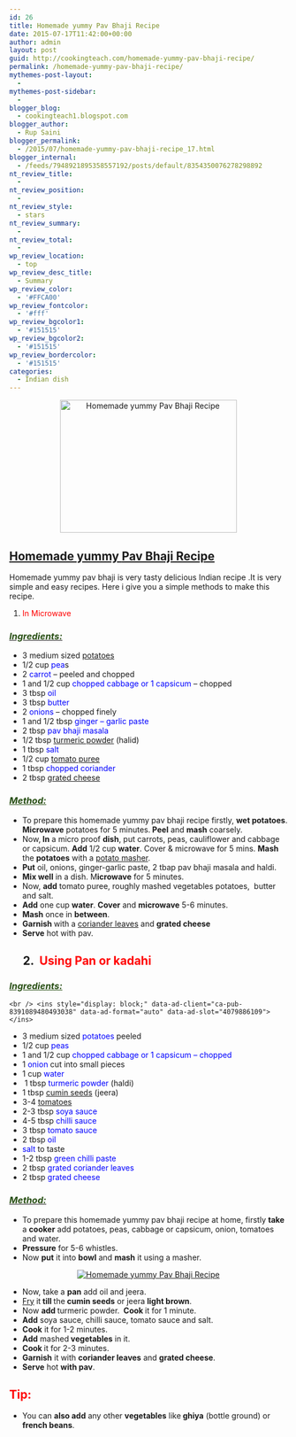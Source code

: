 ```yaml
---
id: 26
title: Homemade yummy Pav Bhaji Recipe
date: 2015-07-17T11:42:00+00:00
author: admin
layout: post
guid: http://cookingteach.com/homemade-yummy-pav-bhaji-recipe/
permalink: /homemade-yummy-pav-bhaji-recipe/
mythemes-post-layout:
  - 
mythemes-post-sidebar:
  - 
blogger_blog:
  - cookingteach1.blogspot.com
blogger_author:
  - Rup Saini
blogger_permalink:
  - /2015/07/homemade-yummy-pav-bhaji-recipe_17.html
blogger_internal:
  - /feeds/7948921895358557192/posts/default/8354350076278298892
nt_review_title:
  - 
nt_review_position:
  - 
nt_review_style:
  - stars
nt_review_summary:
  - 
nt_review_total:
  - 
wp_review_location:
  - top
wp_review_desc_title:
  - Summary
wp_review_color:
  - '#FFCA00'
wp_review_fontcolor:
  - '#fff'
wp_review_bgcolor1:
  - '#151515'
wp_review_bgcolor2:
  - '#151515'
wp_review_bordercolor:
  - '#151515'
categories:
  - Indian dish
---
```

<div dir="ltr" style="text-align: left;">
  <div style="clear: both; text-align: center;">
    <a style="margin-left: 1em; margin-right: 1em;" href="http://4.bp.blogspot.com/-7I-4WqaotTY/VajfkHHUPiI/AAAAAAAAAX8/gj-YO6zRTZU/s1600/2.jpg"><img title="Homemade yummy Pav Bhaji Recipe" src="http://4.bp.blogspot.com/-7I-4WqaotTY/VajfkHHUPiI/AAAAAAAAAX8/gj-YO6zRTZU/s320/2.jpg" alt="Homemade yummy Pav Bhaji Recipe" width="320" height="240" border="0" /></a>
  </div>
  
  <h2>
    <span style="text-decoration: underline;">Homemade yummy <a title="Pav Bhaji" href="http://en.wikipedia.org/wiki/Pav_Bhaji" target="_blank" rel="wikipedia">Pav Bhaji</a> Recipe</span>
  </h2>
  
  <p>
    Homemade yummy pav bhaji is very tasty delicious Indian recipe .It is very simple and easy recipes. Here i give you a simple methods to make this recipe.
  </p>
  
  <ol style="text-align: left;">
    <li>
      <span style="color: red;">In Microwave</span>
    </li>
  </ol>
  
  <h3 style="text-align: left;">
    <i><u><span style="color: #274e13;">Ingredients: </span></u></i>
  </h3>
  
  <ul>
    <li>
      3 medium sized <a title="Potato" href="http://en.wikipedia.org/wiki/Potato" target="_blank" rel="wikipedia">potatoes</a>
    </li>
    <li>
      1/2 cup<span style="color: blue;"> pea</span>s
    </li>
    <li>
      2 <span style="color: blue;">carrot</span> &#8211; peeled and chopped
    </li>
    <li>
      1 and 1/2 cup <span style="color: blue;">chopped cabbage or 1 capsicum</span> &#8211; chopped
    </li>
    <li>
      3 tbsp <span style="color: blue;">oil</span>
    </li>
    <li>
      3 tbsp <span style="color: blue;">butter</span>
    </li>
    <li>
      2 <span style="color: blue;">onions</span> &#8211; chopped finely
    </li>
    <li>
      1 and 1/2 tbsp <span style="color: blue;">ginger &#8211; garlic paste</span>
    </li>
    <li>
      2 tbsp<span style="color: blue;"> pav bhaji masala</span>
    </li>
    <li>
      1/2 tbsp <a title="Turmeric" href="http://en.wikipedia.org/wiki/Turmeric" target="_blank" rel="wikipedia">turmeric powder</a> (halid)
    </li>
    <li>
      1 tbsp<span style="color: blue;"> salt</span>
    </li>
    <li>
      1/2 cup <span style="color: blue;"><a class="zem_slink" title="Tomato purée" href="http://en.wikipedia.org/wiki/Tomato_pur%C3%A9e" target="_blank" rel="wikipedia">tomato puree</a></span>
    </li>
    <li>
      1 tbsp <span style="color: blue;">chopped coriander</span>
    </li>
    <li>
      2 tbsp <a title="Grated cheese" href="http://en.wikipedia.org/wiki/Grated_cheese" target="_blank" rel="wikipedia">grated cheese</a>
    </li>
  </ul>
  
  <h3 style="text-align: left;">
    <i><span style="color: #274e13;"><u>Method: </u></span></i>
  </h3>
  
  <ul>
    <li>
      To prepare this homemade yummy pav bhaji recipe firstly, <b>wet potatoes</b>. <b>Microwave</b> potatoes for 5 minutes.<b> Peel</b> and <b>mash</b> coarsely.
    </li>
    <li>
      Now,<b> In</b> a micro proof <b>dish</b>, put carrots, peas, cauliflower and cabbage or capsicum. <b>Add</b> 1/2 cup <b>water</b>. Cover & microwave for 5 mins. <b>Mash</b> the <b>potatoes</b> with a <a title="Potato masher" href="http://en.wikipedia.org/wiki/Potato_masher" target="_blank" rel="wikipedia">potato masher</a>.
    </li>
    <li>
      <b>Put</b> oil, onions, ginger-garlic paste, 2 tbap pav bhaji masala and haldi.
    </li>
    <li>
      <b>Mix well</b> in a dish. M<b>icrowave</b> for 5 minutes.
    </li>
    <li>
      Now, <b>add</b> tomato puree, roughly mashed vegetables potatoes,  butter and salt.
    </li>
    <li>
      <b>Add</b> one cup <b>water</b>. <b>Cover</b> and <b>microwave</b> 5-6 minutes.
    </li>
    <li>
      <b>Mash</b> once in <b>between</b>.
    </li>
    <li>
      <b>Garnish </b>with a <a title="Coriander" href="http://en.wikipedia.org/wiki/Coriander" target="_blank" rel="wikipedia">coriander leaves</a> and <b>grated cheese</b>
    </li>
    <li>
      <b>Serve</b> hot with pav.
    </li>
  </ul>
  
  <h2 style="text-align: left;">
         2.  <b><span style="color: red;">Using Pan or kadahi</span></b>
  </h2>
  
  <h3 style="text-align: left;">
    <i><span style="color: #274e13;"><u>Ingredients: </u></span></i>
  </h3>
  
  <p>
    <!-- post -->
    
    <br /> <ins style="display: block;" data-ad-client="ca-pub-8391089480493038" data-ad-format="auto" data-ad-slot="4079886109"></ins>
  </p>
  
  <ul>
    <li>
      3 medium sized <span style="color: blue;">potatoes</span> peeled
    </li>
    <li>
      1/2 cup<span style="color: blue;"> peas</span>
    </li>
    <li>
      1 and 1/2 cup<span style="color: blue;"> chopped cabbage or 1 capsicum &#8211; chopped</span>
    </li>
    <li>
      1 <span style="color: blue;">onion</span> cut into small pieces
    </li>
    <li>
      1 cup <span style="color: blue;">water</span>
    </li>
    <li>
       1 tbsp <span style="color: blue;">turmeric powder</span> (haldi)
    </li>
    <li>
      1 tbsp <a title="Cumin" href="http://en.wikipedia.org/wiki/Cumin" target="_blank" rel="wikipedia">cumin seeds</a> (jeera)
    </li>
    <li>
      3-4<span style="color: blue;"> <a class="zem_slink" title="Tomato" href="http://en.wikipedia.org/wiki/Tomato" target="_blank" rel="wikipedia">tomatoes</a></span>
    </li>
    <li>
      2-3 tbsp <span style="color: blue;">soya sauce</span>
    </li>
    <li>
      4-5 tbsp <span style="color: blue;">chilli sauce</span>
    </li>
    <li>
      3 tbsp <span style="color: blue;">tomato sauce</span>
    </li>
    <li>
      2 tbsp<span style="color: blue;"> oil</span>
    </li>
    <li>
      <span style="color: blue;">salt</span> to taste
    </li>
    <li>
      1-2 tbsp <span style="color: blue;">green chilli paste</span>
    </li>
    <li>
      2 tbsp <span style="color: blue;">grated coriander leaves</span>
    </li>
    <li>
      2 tbsp <span style="color: blue;">grated cheese</span>
    </li>
  </ul>
  
  <h3 style="text-align: left;">
    <b><i><u><span style="color: #274e13;">Method: </span></u></i></b>
  </h3>
  
  <ul>
    <li>
      To prepare this homemade yummy pav bhaji recipe at home, firstly <b>take</b> a <b>cooker</b> add potatoes, peas, cabbage or capsicum, onion, tomatoes and water.
    </li>
    <li>
      <b>Pressure</b> for 5-6 whistles.
    </li>
    <li>
      Now <b>put</b> it into <b>bowl</b> and <b>mash</b> it using a masher.
    </li>
  </ul>
  
  <div style="clear: both; text-align: center;">
  </div>
  
  <div style="clear: both; text-align: center;">
    <a style="margin-left: 1em; margin-right: 1em;" href="http://4.bp.blogspot.com/-bpiKafmjQUg/VajejyoPlYI/AAAAAAAAAX4/B3-_tAvH78U/s1600/1.jpg"><img title="Homemade yummy Pav Bhaji Recipe" src="http://4.bp.blogspot.com/-bpiKafmjQUg/VajejyoPlYI/AAAAAAAAAX4/B3-_tAvH78U/s1600/1.jpg" alt="Homemade yummy Pav Bhaji Recipe" border="0" /></a>
  </div>
  
  <ul>
    <li>
      Now, take a <b>pan</b> add oil and jeera.
    </li>
    <li>
      <a title="French fries" href="http://en.wikipedia.org/wiki/French_fries" target="_blank" rel="wikipedia">Fry</a> it<b> till </b>the<b> cumin seeds</b> or jeera <b>light brown</b>.
    </li>
    <li>
      Now <b>add </b>turmeric powder. <b> Cook </b>it for 1 minute.
    </li>
    <li>
      <b>Add</b> soya sauce, chilli sauce, tomato sauce and salt.
    </li>
    <li>
      <b>Cook</b> it for 1-2 minutes.
    </li>
    <li>
      <b>Add</b> mashed<b> vegetables</b> in it.
    </li>
    <li>
      <b>Cook </b>it for 2-3 minutes.
    </li>
    <li>
      <b>Garnish</b> it with <b>coriander leaves</b> and <b>grated cheese</b>.
    </li>
    <li>
      <b>Serve</b> hot <b>with pav</b>.
    </li>
  </ul>
  
  <h2 style="text-align: left;">
    <span style="color: red;">Tip: </span>
  </h2>
  
  <ul>
    <li>
      You can <b>also add</b> any other <b>vegetables</b> like<b> ghiya</b> (bottle ground) or <b>french beans</b>.
    </li>
  </ul>
</div>